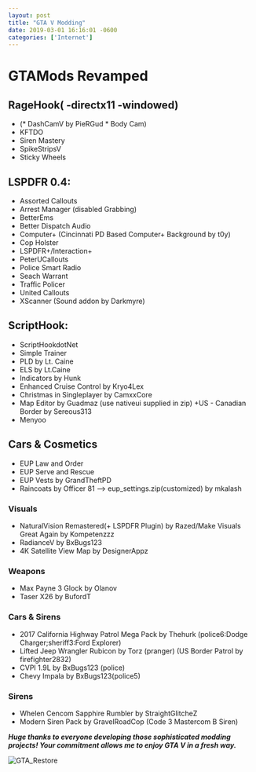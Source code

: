 ```yaml
--- 
layout: post
title: "GTA V Modding" 
date: 2019-03-01 16:16:01 -0600 
categories: ['Internet']
--- 
```


# GTAMods Revamped

## RageHook( -directx11 -windowed)
* (* DashCamV by PieRGud * Body Cam)
* KFTDO
* Siren Mastery
* SpikeStripsV
* Sticky Wheels

## LSPDFR 0.4:
* Assorted Callouts
* Arrest Manager (disabled Grabbing)
* BetterEms
* Better Dispatch Audio
* Computer+ (Cincinnati PD Based Computer+ Background by t0y)
* Cop Holster
* LSPDFR+/Interaction+
* PeterUCallouts
* Police Smart Radio
* Seach Warrant
* Traffic Policer
* United Callouts
* XScanner (Sound addon by Darkmyre)

## ScriptHook:
* ScriptHookdotNet
* Simple Trainer
* PLD by Lt. Caine
* ELS by Lt.Caine
* Indicators by Hunk
* Enhanced Cruise Control by Kryo4Lex 
* Christmas in Singleplayer by CamxxCore
* Map Editor by Guadmaz (use nativeui supplied in zip)
 +US - Canadian Border by Sereous313
 * Menyoo


## Cars & Cosmetics
* EUP Law and Order
* EUP Serve and Rescue
* EUP Vests by GrandTheftPD
* Raincoats by Officer 81
--> eup_settings.zip(customized) by mkalash

### Visuals
* NaturalVision Remastered(+ LSPDFR Plugin) by Razed/Make Visuals Great Again by Kompetenzzz
* RadianceV by BxBugs123
* 4K Satellite View Map by DesignerAppz


### Weapons
* Max Payne 3 Glock by Olanov
* Taser X26 by BufordT

### Cars & Sirens
* 2017 California Highway Patrol Mega Pack by Thehurk (police6:Dodge Charger;sheriff3:Ford Explorer)
* Lifted Jeep Wrangler Rubicon by Torz (pranger)
  (US Border Patrol by  firefighter2832)
* CVPI 1.9L by BxBugs123 (police)
* Chevy Impala by BxBugs123(police5)

### Sirens
* Whelen Cencom Sapphire Rumbler by StraightGlitcheZ 
* Modern Siren Pack by GravelRoadCop (Code 3 Mastercom B Siren)

___Huge thanks to everyone developing those sophisticated modding projects! Your commitment allows me to enjoy GTA V in a fresh way.___

![GTA_Restore](https://worstaim.eu/images/clean_gta_folder_full.png)





 
